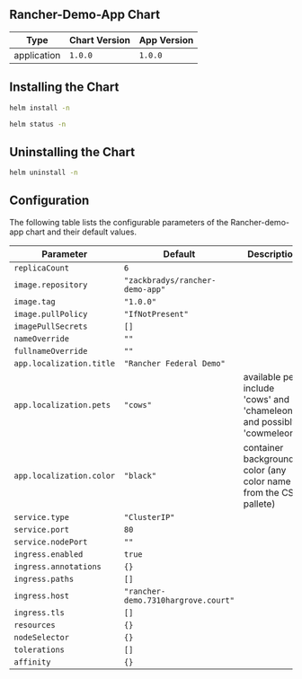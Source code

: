Rancher-Demo-App Chart
----------------------------------------------


| Type | Chart Version | App Version |
| ---- | ------------- | ----------- |
| application | `1.0.0` | `1.0.0` |

## Installing the Chart
```bash
helm install -n 
```
```bash
helm status -n 
```

## Uninstalling the Chart
```bash
helm uninstall -n 
```

## Configuration

The following table lists the configurable parameters of the Rancher-demo-app chart and their default values.

| Parameter | Default | Description |
| --------- | ------- | ----------- |
| `replicaCount` | `6` |  |
| `image.repository` | `"zackbradys/rancher-demo-app"` |  |
| `image.tag` | `"1.0.0"` |  |
| `image.pullPolicy` | `"IfNotPresent"` |  |
| `imagePullSecrets` | `[]` |  |
| `nameOverride` | `""` |  |
| `fullnameOverride` | `""` |  |
| `app.localization.title` | `"Rancher Federal Demo"` |  |
| `app.localization.pets` | `"cows"` | available pets include 'cows' and 'chameleons' and possibly 'cowmeleons' |
| `app.localization.color` | `"black"` | container background color (any color name from the CSS pallete) |
| `service.type` | `"ClusterIP"` |  |
| `service.port` | `80` |  |
| `service.nodePort` | `""` |  |
| `ingress.enabled` | `true` |  |
| `ingress.annotations` | `{}` |  |
| `ingress.paths` | `[]` |  |
| `ingress.host` | `"rancher-demo.7310hargrove.court"` |  |
| `ingress.tls` | `[]` |  |
| `resources` | `{}` |  |
| `nodeSelector` | `{}` |  |
| `tolerations` | `[]` |  |
| `affinity` | `{}` |  |

